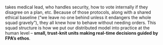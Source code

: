 takes medical lead, who handles security, how to vote internally if they disagree on a plan, etc. Because of those protocols, along with a shared ethical baseline (“we leave no one behind unless it endangers the whole squad gravely”), they all knew how to behave without needing orders. This squad structure is how we put our distributed model into practice at the human level – **small, trust-knit units making real-time decisions guided by FPA’s ethos**.